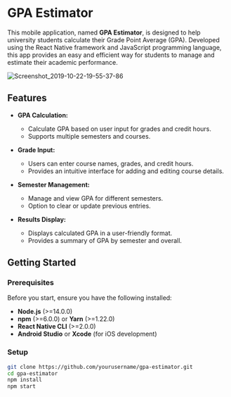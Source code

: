 # GPA Estimator

This mobile application, named **GPA Estimator**, is designed to help university students calculate their Grade Point Average (GPA). Developed using the React Native framework and JavaScript programming language, this app provides an easy and efficient way for students to manage and estimate their academic performance.

![Screenshot_2019-10-22-19-55-37-86](https://github.com/user-attachments/assets/43fd4a0c-a5d9-4eeb-adbb-d6595c6108e5)

## Features

- **GPA Calculation:**
  - Calculate GPA based on user input for grades and credit hours.
  - Supports multiple semesters and courses.

- **Grade Input:**
  - Users can enter course names, grades, and credit hours.
  - Provides an intuitive interface for adding and editing course details.

- **Semester Management:**
  - Manage and view GPA for different semesters.
  - Option to clear or update previous entries.

- **Results Display:**
  - Displays calculated GPA in a user-friendly format.
  - Provides a summary of GPA by semester and overall.

## Getting Started

### Prerequisites

Before you start, ensure you have the following installed:

- **Node.js** (>=14.0.0)
- **npm** (>=6.0.0) or **Yarn** (>=1.22.0)
- **React Native CLI** (>=2.0.0)
- **Android Studio** or **Xcode** (for iOS development)

### Setup

   ```bash
   git clone https://github.com/yourusername/gpa-estimator.git
   cd gpa-estimator
   npm install
   npm start
